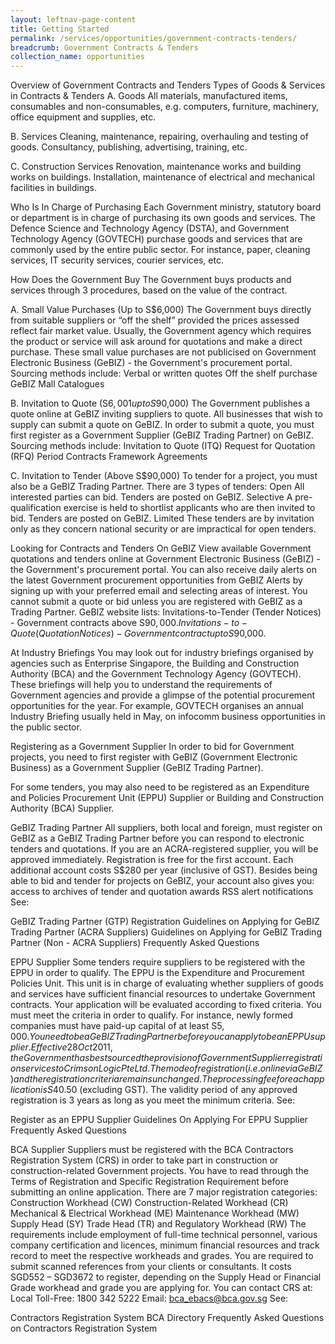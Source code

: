 ```yaml
---
layout: leftnav-page-content
title: Getting Started
permalink: /services/opportunities/government-contracts-tenders/
breadcrumb: Government Contracts & Tenders
collection_name: opportunities
---
```

Overview of Government Contracts and Tenders
Types of Goods & Services in Contracts & Tenders
A.   Goods
All materials, manufactured items, consumables and non-consumables, e.g. computers, furniture, machinery, office equipment and supplies, etc.


B.   Services
Cleaning, maintenance, repairing, overhauling and testing of goods.
Consultancy, publishing, advertising, training, etc.


C.   Construction Services
Renovation, maintenance works and building works on buildings.
Installation, maintenance of electrical and mechanical facilities in buildings.


Who Is In Charge of Purchasing
Each Government ministry, statutory board or department is in charge of purchasing its own goods and services.
The Defence Science and Technology Agency (DSTA), and Government Technology Agency (GOVTECH) purchase goods and services that are commonly used by the entire public sector. For instance, paper, cleaning services, IT security services, courier services, etc.


How Does the Government Buy
The Government buys products and services through 3 procedures, based on the value of the contract.

A.   Small Value Purchases (Up to S$6,000)
The Government buys directly from suitable suppliers or “off the shelf” provided the prices assessed reflect fair market value.
Usually, the Government agency which requires the product or service will ask around for quotations and make a direct purchase.
These small value purchases are not publicised on Government Electronic Business (GeBIZ) - the Government's procurement portal.
Sourcing methods include:
Verbal or written quotes
Off the shelf purchase
GeBIZ Mall Catalogues


B.   Invitation to Quote (S$6,001 up to S$90,000)
The Government publishes a quote online at GeBIZ inviting suppliers to quote.
All businesses that wish to supply can submit a quote on GeBIZ.
In order to submit a quote, you must first register as a Government Supplier (GeBIZ Trading Partner) on GeBIZ.
Sourcing methods include:
Invitation to Quote (ITQ)
Request for Quotation (RFQ)
Period Contracts
Framework Agreements


C.   Invitation to Tender (Above S$90,000)
To tender for a project, you must also be a GeBIZ Trading Partner. There are 3 types of tenders:
Open
All interested parties can bid. Tenders are posted on GeBIZ.
Selective
A pre-qualification exercise is held to shortlist applicants who are then invited to bid. Tenders are posted on GeBIZ.
Limited
These tenders are by invitation only as they concern national security or are impractical for open tenders.

Looking for Contracts and Tenders
On GeBIZ
View available Government quotations and tenders online at Government Electronic Business (GeBIZ) - the Government's procurement portal.
You can also receive daily alerts on the latest Government procurement opportunities from GeBIZ Alerts by signing up with your preferred email and selecting areas of interest.
You cannot submit a quote or bid unless you are registered with GeBIZ as a Trading Partner.
GeBIZ website lists:
Invitations-to-Tender (Tender Notices) - Government contracts above S$90,000.
Invitations-to-Quote (Quotation Notices) - Government contract up to S$90,000.


At Industry Briefings
You may look out for industry briefings organised by agencies such as Enterprise Singapore, the Building and Construction Authority (BCA) and the Government Technology Agency (GOVTECH).
These briefings will help you to understand the requirements of Government agencies and provide a glimpse of the potential procurement opportunities for the year.
For example, GOVTECH organises an annual Industry Briefing usually held in May, on infocomm business opportunities in the public sector.

Registering as a Government Supplier
In order to bid for Government projects, you need to first register with GeBIZ (Government Electronic Business) as a Government Supplier (GeBIZ Trading Partner).

For some tenders, you may also need to be registered as an Expenditure and Policies Procurement Unit (EPPU) Supplier or Building and Construction Authority (BCA) Supplier.



GeBIZ Trading Partner
All suppliers, both local and foreign, must register on GeBIZ as a GeBIZ Trading Partner before you can respond to electronic tenders and quotations.
If you are an ACRA-registered supplier, you will be approved immediately.
Registration is free for the first account. Each additional account costs S$280 per year (inclusive of GST).
Besides being able to bid and tender for projects on GeBIZ, your account also gives you:
access to archives of tender and quotation awards
RSS alert notifications
See:

GeBIZ Trading Partner (GTP) Registration
Guidelines on Applying for GeBIZ Trading Partner (ACRA Suppliers)
Guidelines on Applying for GeBIZ Trading Partner (Non - ACRA Suppliers)
Frequently Asked Questions


EPPU Supplier
Some tenders require suppliers to be registered with the EPPU in order to qualify.
The EPPU is the Expenditure and Procurement Policies Unit. This unit is in charge of evaluating whether suppliers of goods and services have sufficient financial resources to undertake Government contracts.
Your application will be evaluated according to fixed criteria. You must meet the criteria in order to qualify. For instance, newly formed companies must have paid-up capital of at least S$5,000.
You need to be a GeBIZ Trading Partner before you can apply to be an EPPU supplier.
Effective 28 Oct 2011, the Government has best sourced the provision of Government Supplier registration services to CrimsonLogic Pte Ltd. The mode of registration (i.e. online via GeBIZ) and the registration criteria remains unchanged.
The processing fee for each application is S$40.50 (excluding GST).
The validity period of any approved registration is 3 years as long as you meet the minimum criteria.
See:

Register as an EPPU Supplier
Guidelines On Applying For EPPU Supplier
Frequently Asked Questions


BCA Supplier
Suppliers must be registered with the BCA Contractors Registration System (CRS) in order to take part in construction or construction-related Government projects.
You have to read through the Terms of Registration and Specific Registration Requirement before submitting an online application.
There are 7 major registration categories:
Construction Workhead (CW)
Construction-Related Workhead (CR)
Mechanical & Electrical Workhead (ME)
Maintenance Workhead (MW)
Supply Head (SY)
Trade Head (TR) and
Regulatory Workhead (RW)
The requirements include employment of full-time technical personnel, various company certification and licences, minimum financial resources and track record to meet the respective workheads and grades.
You are required to submit scanned references from your clients or consultants.
It costs SGD552 – SGD3672 to register, depending on the Supply Head or Financial Grade workhead and grade you are applying for.
You can contact CRS at:
Local Toll-Free: 1800 342 5222
Email: bca_ebacs@bca.gov.sg
See:

Contractors Registration System
BCA Directory
Frequently Asked Questions on Contractors Registration System

